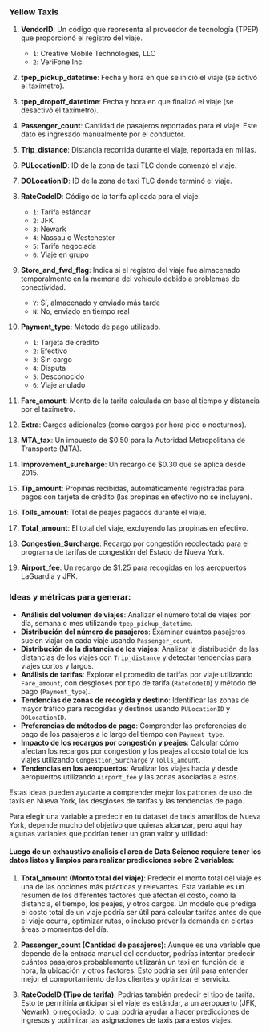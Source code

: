 
### Yellow Taxis
1. **VendorID**: Un código que representa al proveedor de tecnología (TPEP) que proporcionó el registro del viaje.
   - `1`: Creative Mobile Technologies, LLC
   - `2`: VeriFone Inc.

2. **tpep_pickup_datetime**: Fecha y hora en que se inició el viaje (se activó el taxímetro).

3. **tpep_dropoff_datetime**: Fecha y hora en que finalizó el viaje (se desactivó el taxímetro).

4. **Passenger_count**: Cantidad de pasajeros reportados para el viaje. Este dato es ingresado manualmente por el conductor.

5. **Trip_distance**: Distancia recorrida durante el viaje, reportada en millas.

6. **PULocationID**: ID de la zona de taxi TLC donde comenzó el viaje.

7. **DOLocationID**: ID de la zona de taxi TLC donde terminó el viaje.

8. **RateCodeID**: Código de la tarifa aplicada para el viaje.
   - `1`: Tarifa estándar
   - `2`: JFK
   - `3`: Newark
   - `4`: Nassau o Westchester
   - `5`: Tarifa negociada
   - `6`: Viaje en grupo

9. **Store_and_fwd_flag**: Indica si el registro del viaje fue almacenado temporalmente en la memoria del vehículo debido a problemas de conectividad.
   - `Y`: Sí, almacenado y enviado más tarde
   - `N`: No, enviado en tiempo real

10. **Payment_type**: Método de pago utilizado.
    - `1`: Tarjeta de crédito
    - `2`: Efectivo
    - `3`: Sin cargo
    - `4`: Disputa
    - `5`: Desconocido
    - `6`: Viaje anulado

11. **Fare_amount**: Monto de la tarifa calculada en base al tiempo y distancia por el taxímetro.

12. **Extra**: Cargos adicionales (como cargos por hora pico o nocturnos).

13. **MTA_tax**: Un impuesto de $0.50 para la Autoridad Metropolitana de Transporte (MTA).

14. **Improvement_surcharge**: Un recargo de $0.30 que se aplica desde 2015.

15. **Tip_amount**: Propinas recibidas, automáticamente registradas para pagos con tarjeta de crédito (las propinas en efectivo no se incluyen).

16. **Tolls_amount**: Total de peajes pagados durante el viaje.

17. **Total_amount**: El total del viaje, excluyendo las propinas en efectivo.

18. **Congestion_Surcharge**: Recargo por congestión recolectado para el programa de tarifas de congestión del Estado de Nueva York.

19. **Airport_fee**: Un recargo de $1.25 para recogidas en los aeropuertos LaGuardia y JFK.

### Ideas y métricas para generar:
- **Análisis del volumen de viajes**: Analizar el número total de viajes por día, semana o mes utilizando `tpep_pickup_datetime`.
- **Distribución del número de pasajeros**: Examinar cuántos pasajeros suelen viajar en cada viaje usando `Passenger_count`.
- **Distribución de la distancia de los viajes**: Analizar la distribución de las distancias de los viajes con `Trip_distance` y detectar tendencias para viajes cortos y largos.
- **Análisis de tarifas**: Explorar el promedio de tarifas por viaje utilizando `Fare_amount`, con desgloses por tipo de tarifa (`RateCodeID`) y método de pago (`Payment_type`).
- **Tendencias de zonas de recogida y destino**: Identificar las zonas de mayor tráfico para recogidas y destinos usando `PULocationID` y `DOLocationID`.
- **Preferencias de métodos de pago**: Comprender las preferencias de pago de los pasajeros a lo largo del tiempo con `Payment_type`.
- **Impacto de los recargos por congestión y peajes**: Calcular cómo afectan los recargos por congestión y los peajes al costo total de los viajes utilizando `Congestion_Surcharge` y `Tolls_amount`.
- **Tendencias en los aeropuertos**: Analizar los viajes hacia y desde aeropuertos utilizando `Airport_fee` y las zonas asociadas a estos.

Estas ideas pueden ayudarte a comprender mejor los patrones de uso de taxis en Nueva York, los desgloses de tarifas y las tendencias de pago.

Para elegir una variable a predecir en tu dataset de taxis amarillos de Nueva York, depende mucho del objetivo que quieras alcanzar, pero aquí hay algunas variables que podrían tener un gran valor y utilidad:

#### Luego de un exhaustivo analisis el area de Data Science requiere tener los datos listos y limpios para realizar predicciones sobre 2 variables:

1. **Total_amount (Monto total del viaje)**: Predecir el monto total del viaje es una de las opciones más prácticas y relevantes. Esta variable es un resumen de los diferentes factores que afectan el costo, como la distancia, el tiempo, los peajes, y otros cargos. Un modelo que prediga el costo total de un viaje podría ser útil para calcular tarifas antes de que el viaje ocurra, optimizar rutas, o incluso prever la demanda en ciertas áreas o momentos del día.

2. **Passenger_count (Cantidad de pasajeros)**: Aunque es una variable que depende de la entrada manual del conductor, podrías intentar predecir cuántos pasajeros probablemente utilizarán un taxi en función de la hora, la ubicación y otros factores. Esto podría ser útil para entender mejor el comportamiento de los clientes y optimizar el servicio.

3. **RateCodeID (Tipo de tarifa)**: Podrías también predecir el tipo de tarifa. Esto te permitiría anticipar si el viaje es estándar, a un aeropuerto (JFK, Newark), o negociado, lo cual podría ayudar a hacer predicciones de ingresos y optimizar las asignaciones de taxis para estos viajes.
